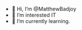 - 👋 Hi, I’m @MatthewBadjoy
- 👀 I’m interested IT
- 🌱 I’m currently learning.


<!---
MatthewBadjoy/MatthewBadjoy is a ✨ special ✨ repository because its `README.md` (this file) appears on your GitHub profile.
You can click the Preview link to take a look at your changes.
--->

